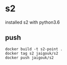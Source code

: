 # s2

installed s2 with python3.6

## push

```console
docker build -t s2-point .
docker tag s2 jaigouk/s2
docker push jaigouk/s2
```